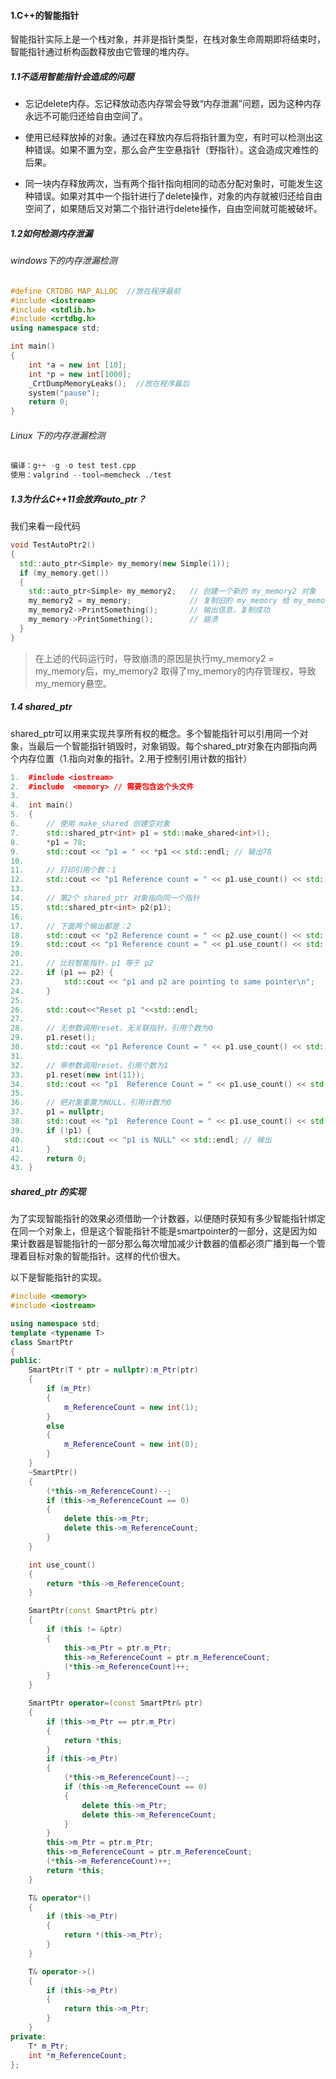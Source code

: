 #### 1.C++的智能指针

智能指针实际上是一个栈对象，并非是指针类型，在栈对象生命周期即将结束时，智能指针通过析构函数释放由它管理的堆内存。

##### 1.1不适用智能指针会造成的问题

- 忘记delete内存。忘记释放动态内存常会导致“内存泄漏”问题，因为这种内存永远不可能归还给自由空间了。

- 使用已经释放掉的对象。通过在释放内存后将指针置为空，有时可以检测出这种错误。如果不置为空，那么会产生空悬指针（野指针）。这会造成灾难性的后果。

- 同一块内存释放两次，当有两个指针指向相同的动态分配对象时，可能发生这种错误。如果对其中一个指针进行了delete操作，对象的内存就被归还给自由空间了，如果随后又对第二个指针进行delete操作，自由空间就可能被破坏。

##### 1.2如何检测内存泄漏

###### windows下的内存泄漏检测

```C++
#define CRTDBG_MAP_ALLOC  //放在程序最前
#include <iostream>
#include <stdlib.h>    
#include <crtdbg.h> 
using namespace std;

int main()
{
	int *a = new int [10];
	int *p = new int[1000];
	_CrtDumpMemoryLeaks();  //放在程序最后
	system("pause");
	return 0;
}
```

###### Linux 下的内存泄漏检测

```c++
编译：g++ -g -o test test.cpp
使用：valgrind --tool=memcheck ./test
```

##### 1.3为什么C++11会放弃auto_ptr？

我们来看一段代码

```c++
void TestAutoPtr2() 
{
  std::auto_ptr<Simple> my_memory(new Simple(1));
  if (my_memory.get()) 
  {
    std::auto_ptr<Simple> my_memory2;   // 创建一个新的 my_memory2 对象
    my_memory2 = my_memory;             // 复制旧的 my_memory 给 my_memory2
    my_memory2->PrintSomething();       // 输出信息，复制成功
    my_memory->PrintSomething();        // 崩溃
  }
}
```

> 在上述的代码运行时，导致崩溃的原因是执行my_memory2 = my_memory后，my_memory2 取得了my_memory的内存管理权，导致my_memory悬空。

##### 1.4 shared_ptr

shared_ptr可以用来实现共享所有权的概念。多个智能指针可以引用同一个对象，当最后一个智能指针销毁时，对象销毁。每个shared_ptr对象在内部指向两个内存位置（1.指向对象的指针。2.用于控制引用计数的指针）

```c++
1.	#include <iostream>  
2.	#include  <memory> // 需要包含这个头文件  
3.	  
4.	int main()  
5.	{  
6.	    // 使用 make_shared 创建空对象  
7.	    std::shared_ptr<int> p1 = std::make_shared<int>();  
8.	    *p1 = 78;  
9.	    std::cout << "p1 = " << *p1 << std::endl; // 输出78  
10.	  
11.	    // 打印引用个数：1  
12.	    std::cout << "p1 Reference count = " << p1.use_count() << std::endl;  
13.	  
14.	    // 第2个 shared_ptr 对象指向同一个指针  
15.	    std::shared_ptr<int> p2(p1);  
16.	  
17.	    // 下面两个输出都是：2  
18.	    std::cout << "p2 Reference count = " << p2.use_count() << std::endl;  
19.	    std::cout << "p1 Reference count = " << p1.use_count() << std::endl;  
20.	  
21.	    // 比较智能指针，p1 等于 p2  
22.	    if (p1 == p2) {  
23.	        std::cout << "p1 and p2 are pointing to same pointer\n";  
24.	    }  
25.	  
26.	    std::cout<<"Reset p1 "<<std::endl;  
27.	  
28.	    // 无参数调用reset，无关联指针，引用个数为0  
29.     p1.reset();  
30.	    std::cout << "p1 Reference Count = " << p1.use_count() << std::endl;  
31.	      
32.	    // 带参数调用reset，引用个数为1  
33.	    p1.reset(new int(11));  
34.	    std::cout << "p1  Reference Count = " << p1.use_count() << std::endl;  
35.	  
36.	    // 把对象重置为NULL，引用计数为0  
37.	    p1 = nullptr;  
38.	    std::cout << "p1  Reference Count = " << p1.use_count() << std::endl;  
39.	    if (!p1) {  
40.	        std::cout << "p1 is NULL" << std::endl; // 输出  
41.	    }  
42.	    return 0;  
43.	}  


```

##### shared_ptr 的实现

为了实现智能指针的效果必须借助一个计数器，以便随时获知有多少智能指针绑定在同一个对象上，但是这个智能指针不能是smartpointer的一部分，这是因为如果计数器是智能指针的一部分那么每次增加减少计数器的值都必须广播到每一个管理着目标对象的智能指针。这样的代价很大。

以下是智能指针的实现。

```c++
#include <memory>
#include <iostream>

using namespace std;
template <typename T>
class SmartPtr
{
public:
	SmartPtr(T * ptr = nullptr):m_Ptr(ptr)
	{
		if (m_Ptr) 
		{
			m_ReferenceCount = new int(1);
		}
		else
		{
			m_ReferenceCount = new int(0);
		}
	}
	~SmartPtr() 
	{
		(*this->m_ReferenceCount)--;
		if (this->m_ReferenceCount == 0) 
		{
			delete this->m_Ptr;
			delete this->m_ReferenceCount;
		}
	}

	int use_count() 
	{
		return *this->m_ReferenceCount;
	}

	SmartPtr(const SmartPtr& ptr) 
	{
		if (this != &ptr) 
		{
			this->m_Ptr = ptr.m_Ptr;
			this->m_ReferenceCount = ptr.m_ReferenceCount;
			(*this->m_ReferenceCount)++;
		}
	}

	SmartPtr operator=(const SmartPtr& ptr) 
	{
		if (this->m_Ptr == ptr.m_Ptr) 
		{
			return *this;
		}
		if (this->m_Ptr) 
		{
			(*this->m_ReferenceCount)--;
			if (this->m_ReferenceCount == 0) 
			{
				delete this->m_Ptr;
				delete this->m_ReferenceCount;
			}
		}
		this->m_Ptr = ptr.m_Ptr;
		this->m_ReferenceCount = ptr.m_ReferenceCount;
		(*this->m_ReferenceCount)++;
		return *this;
	}

	T& operator*() 
	{
		if (this->m_Ptr)
		{
			return *(this->m_Ptr);
		}
	}

	T& operator->() 
	{
		if (this->m_Ptr) 
		{
			return this->m_Ptr;
		}
	}
private:
	T* m_Ptr;
	int *m_ReferenceCount;
};

```

